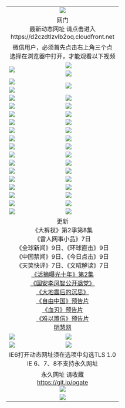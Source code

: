 ﻿<table>
  <tr></tr>
  <tr><td colspan=2 align=center><img src="https://cloud.githubusercontent.com/assets/11880933/13434984/f430fae2-e012-11e5-814f-c2df1e82b247.jpg" /></td></tr>
  <tr><td colspan=2 align=center>网门<br>最新动态网址 请点击进入
<br>https://d2czdtlzvlb2oq.cloudfront.net
    </td>
  </tr>
  <tr>
    <td colspan=2 align=center>微信用户，必须首先点击右上角三个点<br>选择在浏览器中打开，才能观看以下视频</td>
  </tr>
  <tr>
    <td rowspan=2><a href="https://d2czdtlzvlb2oq.cloudfront.net/ogUP.aspx?name=11DKC.mp4&count=T:2,2:8,1:16&from=github" target="_blank"><img src="https://d2czdtlzvlb2oq.cloudfront.net/Up/11DKC1.jpg" /></a></td> 
    <td><div><a href="https://d2czdtlzvlb2oq.cloudfront.net/ogUP.aspx?name=LRWS.mp4&count=7B:9,6B:44,5A:10,5B:35,4A:14,4B:19,3A:10,3B:26,2A:16,2B:21,1A:23,1B:29&current=7B:9" target="_blank"><img src="https://d2czdtlzvlb2oq.cloudfront.net/Up/LRWS.jpg" /></a></td>
   </tr>
  <tr>
    <td><a href="https://d2czdtlzvlb2oq.cloudfront.net/ogNiceVedio.aspx" target="_blank"><img src="https://d2czdtlzvlb2oq.cloudfront.net/Up/TGKDY.jpg" /></a></td>
  </tr>
  <tr>
    <td><a href="https://d2czdtlzvlb2oq.cloudfront.net/ogUP.aspx?name=JQR.mp4&count=2" target="_blank"><img src="https://d2czdtlzvlb2oq.cloudfront.net/Up/JQR.jpg" /></a></td>   
    <td rowspan=2><a href="https://d2czdtlzvlb2oq.cloudfront.net/ogUP.aspx?name=JP.mp4&count=9" target="_blank"><img src="https://d2czdtlzvlb2oq.cloudfront.net/Up/JP.jpg" /></td>
  </tr>
  <tr>
    <td><a href="https://d2czdtlzvlb2oq.cloudfront.net/ogUP.aspx?name=WH.mp4" target="_blank"><img src="https://d2czdtlzvlb2oq.cloudfront.net/Up/WH.jpg" /></a></td>
  </tr>
  <tr>
    <td><a href="https://d2czdtlzvlb2oq.cloudfront.net/ogUP.aspx?name=SSZJ.mp4&count=480P:9,S:2" target="_blank"><img src="https://d2czdtlzvlb2oq.cloudfront.net/Up/SSZJ.jpg" /></a></td>
    <td><a href="https://d2czdtlzvlb2oq.cloudfront.net/ogUP.aspx?name=ZY.mp4&count=2015:16" target="_blank"><img src="https://d2czdtlzvlb2oq.cloudfront.net/Up/ZY.jpg" /></a</td>
  </tr>
  <tr>
    <td><a href="https://d2czdtlzvlb2oq.cloudfront.net/ogUP.aspx?name=XTFY.mp4&count=B:2,A:24" target="_blank"><img src="https://d2czdtlzvlb2oq.cloudfront.net/Up/XTFY.jpg" /></a></td>
    <td><a href="https://d2czdtlzvlb2oq.cloudfront.net/ogUP.aspx?name=1XQK.mp4&count=13" target="_blank"><img src="https://d2czdtlzvlb2oq.cloudfront.net/Up/1XQK.jpg" /></a</td>
  </tr>
  <tr>
    <td><a href="https://d2czdtlzvlb2oq.cloudfront.net/ogUP.aspx?name=1LYF.mp4&count=2" target="_blank"><img src="https://d2czdtlzvlb2oq.cloudfront.net/Up/1LYF0.jpg" /></a></td>
    <td><a href="https://d2czdtlzvlb2oq.cloudfront.net/ogUP.aspx?name=1ZGC.mp4&count=6" target="_blank"><img src="https://d2czdtlzvlb2oq.cloudfront.net/Up/1ZGC0.jpg" /></a></td>
  </tr>
  <tr>
    <td><a href="https://d2czdtlzvlb2oq.cloudfront.net/ogUP.aspx?name=1ZKM.mp4&count=3&current=3" target="_blank"><img src="https://d2czdtlzvlb2oq.cloudfront.net/Up/1ZKM0.jpg" /></a></td>  
    <td><a href="https://d2czdtlzvlb2oq.cloudfront.net/ogUP.aspx?name=1WWY.mp4&count=6&current=6" target="_blank"><img src="https://d2czdtlzvlb2oq.cloudfront.net/Up/1WWY0.jpg" /></a></td>
  </tr>
  <tr>
    <td><a href="https://d2czdtlzvlb2oq.cloudfront.net/ogUP.aspx?name=10JGY.mp4&count=3" target="_blank"><img src="https://d2czdtlzvlb2oq.cloudfront.net/Up/10JGY0.jpg" /></a></td>
    <td><a href="https://d2czdtlzvlb2oq.cloudfront.net/ogUP.aspx?name=10CYS.mp4&count=2" target="_blank"><img src="https://d2czdtlzvlb2oq.cloudfront.net/Up/10CYS0.jpg" /></a></td>
  </tr>
  <tr>
    <td><a href="https://d2czdtlzvlb2oq.cloudfront.net/ogUP.aspx?name=4SQQ.mp4&count=201603:7,201602:20,201601:21&current=201603:7" target="_blank"><img src="https://d2czdtlzvlb2oq.cloudfront.net/Up/4SQQ0.jpg"/></a></td>
    <td><a href="https://d2czdtlzvlb2oq.cloudfront.net/ogUP.aspx?name=4SHQ.mp4&count=201603:9,201602:27,201601:28&current=201603:9" target="_blank"><img src="https://d2czdtlzvlb2oq.cloudfront.net/Up/4SHQ0.jpg"/></a></td>
  </tr>
  <tr>
    <td><a href="https://d2czdtlzvlb2oq.cloudfront.net/ogUP.aspx?name=4SZG.mp4&count=201603:8,201602:21,201601:23&current=201603:8" target="_blank"><img src="https://d2czdtlzvlb2oq.cloudfront.net/Up/4SZG0.jpg"/></a></td>
    <td><a href="https://d2czdtlzvlb2oq.cloudfront.net/ogUP.aspx?name=4SDJ.mp4&count=201603A:8,201603B:5,201602A:24,201602B:7,201601A:48,201601B:6&current=201603A:8" target="_blank"><img src="https://d2czdtlzvlb2oq.cloudfront.net/Up/4SDJ0.jpg"/></a></td>
  </tr>
  <tr>
    <td><a href="https://d2czdtlzvlb2oq.cloudfront.net/ogUP.aspx?name=4SGX.mp4&count=201603:1&current=201603:1" target="_blank"><img src="https://d2czdtlzvlb2oq.cloudfront.net/Up/4SGX0.jpg"/></a></td>
    <td><a href="https://d2czdtlzvlb2oq.cloudfront.net/ogUP.aspx?name=4SHD.mp4&count=201603:3&current=201603:1" target="_blank"><img src="https://d2czdtlzvlb2oq.cloudfront.net/Up/4SHD0.jpg"/></a></td>
  </tr>
  <tr>
    <td><a href="https://d2czdtlzvlb2oq.cloudfront.net/ogUP.aspx?name=4CTX.mp4&count=201603:2,201602:3,201601:4&current=201603:2" target="_blank"><img src="https://d2czdtlzvlb2oq.cloudfront.net/Up/4CTX0.jpg"/></a></td>
    <td><a href="https://d2czdtlzvlb2oq.cloudfront.net/ogUP.aspx?name=4CWZ.mp4&count=201603:1,201602:4,201601:4&current=201603:1" target="_blank"><img src="https://d2czdtlzvlb2oq.cloudfront.net/Up/4CWZ0.jpg"/></a></td>
  </tr>
  <tr>
    <td><a href="https://d2czdtlzvlb2oq.cloudfront.net/onUP.aspx?name=https://d2t6x1lwzcff38.cloudfront.net/" target="_blank"><img src="https://d2czdtlzvlb2oq.cloudfront.net/Up/0DTW.jpg"/></a></td>
    <td><a href="https://d2czdtlzvlb2oq.cloudfront.net/onUP.aspx?name=https://d240ns8up8earz.cloudfront.net/acenter/" target="_blank"><img src="https://d2czdtlzvlb2oq.cloudfront.net/Up/0TDW.jpg" /></a></td>
  </tr>
  <tr>
    <td><a href="https://d2czdtlzvlb2oq.cloudfront.net/onUP.aspx?name=https://d4508d6vomz2p.cloudfront.net/gb/nsc413.htm" target="_blank"><img src="https://d2czdtlzvlb2oq.cloudfront.net/Up/0DJY.jpg" /></a></td>
    <td><a href="https://d2czdtlzvlb2oq.cloudfront.net/onUP.aspx?name=https://d3bxwq7vzudb5l.cloudfront.net/xtr/gb/prog204.html" target="_blank"><img src="https://d2czdtlzvlb2oq.cloudfront.net/Up/0XTR.jpg" /></a></td>
  </tr>
  <tr>
    <td><a href="https://d2czdtlzvlb2oq.cloudfront.net/onUP.aspx?name=https://d3aj00iefsmfgc.cloudfront.net/" target="_blank"><img src="https://d2czdtlzvlb2oq.cloudfront.net/Up/0MHW.jpg" /></a></td>
    <td><a href="https://d2czdtlzvlb2oq.cloudfront.net/onUP.aspx?name=https://d1lcj91uv80klr.cloudfront.net/" target="_blank"><img src="https://d2czdtlzvlb2oq.cloudfront.net/Up/0ZJW.jpg" /></a></td>
  </tr>
  <tr>
    <td><a href="https://d2czdtlzvlb2oq.cloudfront.net/ogUP.aspx?name=0FG.zip" target="_blank"><img src="https://d2czdtlzvlb2oq.cloudfront.net/Up/0FG.jpg" /></a></td>
    <td><a href="https://d2czdtlzvlb2oq.cloudfront.net/ogUP.aspx?name=0FGA.apk" target="_blank"><img src="https://d2czdtlzvlb2oq.cloudfront.net/Up/0FGA.jpg" /></a></td>
  </tr>
  <tr>
    <td><a href="https://d2czdtlzvlb2oq.cloudfront.net/ogUP.aspx?name=0U.zip" target="_blank"><img src="https://d2czdtlzvlb2oq.cloudfront.net/Up/0U.jpg" /></a></td>
    <td><a href="https://d2czdtlzvlb2oq.cloudfront.net/ogUP.aspx?name=0UA.apk" target="_blank"><img src="https://d2czdtlzvlb2oq.cloudfront.net/Up/0UA.jpg" /></a></td>
  </tr>
  <tr>
    <td><a href="https://d2czdtlzvlb2oq.cloudfront.net/ogUP.aspx?name=0iPPOTV.zip" target="_blank"><img src="https://d2czdtlzvlb2oq.cloudfront.net/Up/0iPPOTV.jpg" /></a></td>
    <td><a href="https://d2czdtlzvlb2oq.cloudfront.net/ogUP.aspx?name=0iNTD.apk" target="_blank"><img src="https://d2czdtlzvlb2oq.cloudfront.net/Up/0iNTD.jpg" /></a></td>
  </tr>
  <tr>
    <td colspan=2 align=center>更新<br>
      《大裤衩》第2季第8集<br>
      《雷人网事小品》7日<br>
      《全球新闻》9日、《环球直击》9日<br>
      《中国禁闻》9日、《今日点击》9日<br>
      《天笑快评》7日、《文昭解读》7日<br>
      <a href="https://d2czdtlzvlb2oq.cloudfront.net/ogUP.aspx?name=SSZJ.mp4&count=480P:9,S:2&current=S:2" target="_blank">《活摘曝光十年》第2集</a><br>
      <a href="https://d2czdtlzvlb2oq.cloudfront.net/ogUP.aspx?name=4LFZ.mp4" target="_blank">《国安李凤智公开退党》</a><br>
      <a href="https://d2czdtlzvlb2oq.cloudfront.net/ogUP.aspx?name=4DDZHDCS.mp4" target="_blank">《大地震后的沉思》</a><br>
      <a href="https://d2czdtlzvlb2oq.cloudfront.net/ogUP.aspx?name=11ZYZG0.mp4" target="_blank">《自由中国》预告片</a><br>
      <a href="https://d2czdtlzvlb2oq.cloudfront.net/ogUP.aspx?name=11XR.mp4" target="_blank">《血刃》预告片</a><br>
      <a href="https://d2czdtlzvlb2oq.cloudfront.net/ogUP.aspx?name=11NYZX.mp4&count=2" target="_blank">《难以置信》预告片</a><br>
      <a href="https://d2czdtlzvlb2oq.cloudfront.net/onUP.aspx?name=https://www.minghui.org/" target="_blank">明慧网</a></td>
    </td>
  </tr>
  <tr>
    <td><a href="https://d2czdtlzvlb2oq.cloudfront.net/ogNice.aspx" target="_blank"><img src="https://d2czdtlzvlb2oq.cloudfront.net/Up/0WCYY.jpg" /></a></td>
    <td><a href="https://d2czdtlzvlb2oq.cloudfront.net/onCO.aspx?ob=600%E4%BA%8B%E7%89%A9&op=%E5%A2%9E%E5%88%A0%E6%94%B9&args=WH1~%23%E7%B1%BB%E5%9E%8B6%E6%96%B0%E9%97%BB%7c%23%E7%B1%BB%E5%9E%8B6%E8%AF%84%E8%AE%BA&mode=" target="_blank"><img src="https://d2czdtlzvlb2oq.cloudfront.net/Up/0WZTT.jpg" /></a></td> 
  </tr>
  <tr>
    <td><a href="https://d2czdtlzvlb2oq.cloudfront.net/ogDY.aspx" target="_blank"><img src="https://d2czdtlzvlb2oq.cloudfront.net/Up/0FK.jpg" /></a></td>
    <td><a href="https://d2czdtlzvlb2oq.cloudfront.net/ogST.aspx" target="_blank"><img src="https://d2czdtlzvlb2oq.cloudfront.net/Up/0ST.jpg" /></a></td> 
  </tr>
  <tr>
    <td colspan=2 align=center>IE6打开动态网址须在选项中勾选TLS 1.0<br/>IE 6、7、8不支持永久网址<br/>
      <!--微信可扫描以下临时二维码<br/>https://bit.ly/1mBQHW8<br/><a href="https://d2czdtlzvlb2oq.cloudfront.net/Up/0WMGDL3.png" target="_blank"><img src="https://d2czdtlzvlb2oq.cloudfront.net/Up/0WMGD3.png"/></a><br-->
  </tr>
  <tr>
    <td colspan=2 align=center>永久网址 请收藏<br/><a href="https://git.io/ogate" target="_blank">https://git.io/ogate</a><br/><a href="https://d2czdtlzvlb2oq.cloudfront.net/Up/0WMGDL2.png" target="_blank"><img src="https://d2czdtlzvlb2oq.cloudfront.net/Up/0WMGD2.png"/></a></td>
  </tr>
  <tr>
    <td colspan=2 align=center><a href="https://d2czdtlzvlb2oq.cloudfront.net/ogUP.aspx?name=0oGate.apk" target="_blank"><img src="https://d2czdtlzvlb2oq.cloudfront.net/Up/0WMAZ.jpg" /></a></td>
  </tr>
  <!--tr>
    <td colspan=2 align=center>可能失效的动态网址
    </td>
  </tr-->
</table>
